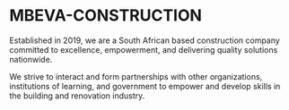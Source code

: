 # MBEVA-CONSTRUCTION
Established in 2019, we are a South African based construction company committed to excellence, empowerment, and delivering quality solutions nationwide.

We strive to interact and form partnerships with other organizations, institutions of learning, and government to empower and develop skills in the building and renovation industry.

